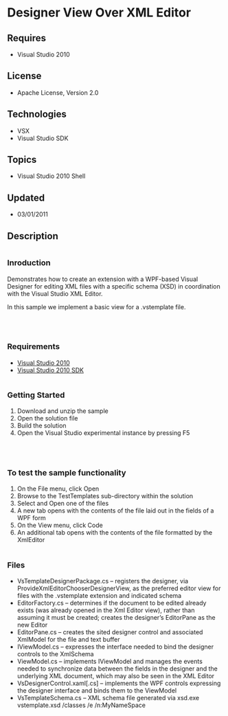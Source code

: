# Designer View Over XML Editor
## Requires
- Visual Studio 2010
## License
- Apache License, Version 2.0
## Technologies
- VSX
- Visual Studio SDK
## Topics
- Visual Studio 2010 Shell
## Updated
- 03/01/2011
## Description

<h1><span style="font-size:large">Inroduction</span></h1>
<p>Demonstrates how to create an extension with a WPF-based Visual Designer for editing XML files with a specific schema (XSD) in coordination with the Visual Studio XML Editor.</p>
<p>In this sample we implement a basic view for a .vstemplate file.</p>
<h1><br>
<span style="font-size:large">Requirements</span></h1>
<ul>
<li><a class="externalLink" href="http://www.microsoft.com/visualstudio/en-us/try/default.mspx#download">Visual Studio 2010
</a></li><li><a class="externalLink" href="http://www.microsoft.com/downloads/details.aspx?FamilyID=cb82d35c-1632-4370-acfb-83c01c2ece24&displaylang=en">Visual Studio 2010 SDK
</a></li></ul>
<h1><span style="font-size:large">Getting Started</span></h1>
<ol>
<li>Download and unzip the sample </li><li>Open the solution file </li><li>Build the solution </li><li>Open the Visual Studio experimental instance by pressing F5 </li></ol>
<h1><br>
<span style="font-size:large">To test the sample functionality</span></h1>
<ol>
<li>On the File menu, click Open </li><li>Browse to the TestTemplates sub-directory within the solution </li><li>Select and Open one of the files </li><li>A new tab opens with the contents of the file laid out in the fields of a WPF form
</li><li>On the View menu, click Code </li><li>An additional tab opens with the contents of the file formatted by the XmlEditor
</li></ol>
<h1><span style="font-size:large">Files </span></h1>
<ul>
<li>VsTemplateDesignerPackage.cs &ndash; registers the designer, via ProvideXmlEditorChooserDesignerView, as the preferred editor view for files with the .vstemplate extension and indicated schema
</li><li>EditorFactory.cs &ndash; determines if the document to be edited already exists (was already opened in the Xml Editor view), rather than assuming it must be created; creates the designer&rsquo;s EditorPane as the new Editor
</li><li>EditorPane.cs &ndash; creates the sited designer control and associated XmlModel for the file and text buffer
</li><li>IViewModel.cs &ndash; expresses the interface needed to bind the designer controls to the XmlSchema
</li><li>ViewModel.cs &ndash; implements IViewModel and manages the events needed to synchronize data between the fields in the designer and the underlying XML document, which may also be seen in the XML Editor
</li><li>VsDesignerControl.xaml[.cs] &ndash; implements the WPF controls expressing the designer interface and binds them to the ViewModel
</li><li>VsTemplateSchema.cs &ndash; XML schema file generated via xsd.exe vstemplate.xsd /classes /e /n:MyNameSpace
</li></ul>
